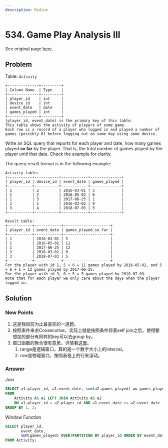 ```yaml
---
description: Medium
---
```


# 534. Game Play Analysis III

See original page [here](https://leetcode.com/problems/game-play-analysis-iii/).

## Problem

Table: `Activity`

```text
+--------------+---------+
| Column Name  | Type    |
+--------------+---------+
| player_id    | int     |
| device_id    | int     |
| event_date   | date    |
| games_played | int     |
+--------------+---------+
(player_id, event_date) is the primary key of this table.
This table shows the activity of players of some game.
Each row is a record of a player who logged in and played a number of games (possibly 0) before logging out on some day using some device.
```

Write an SQL query that reports for each player and date, how many games played **so far** by the player. That is, the total number of games played by the player until that date. Check the example for clarity.

The query result format is in the following example:

```text
Activity table:
+-----------+-----------+------------+--------------+
| player_id | device_id | event_date | games_played |
+-----------+-----------+------------+--------------+
| 1         | 2         | 2016-03-01 | 5            |
| 1         | 2         | 2016-05-02 | 6            |
| 1         | 3         | 2017-06-25 | 1            |
| 3         | 1         | 2016-03-02 | 0            |
| 3         | 4         | 2018-07-03 | 5            |
+-----------+-----------+------------+--------------+

Result table:
+-----------+------------+---------------------+
| player_id | event_date | games_played_so_far |
+-----------+------------+---------------------+
| 1         | 2016-03-01 | 5                   |
| 1         | 2016-05-02 | 11                  |
| 1         | 2017-06-25 | 12                  |
| 3         | 2016-03-02 | 0                   |
| 3         | 2018-07-03 | 5                   |
+-----------+------------+---------------------+
For the player with id 1, 5 + 6 = 11 games played by 2016-05-02, and 5 + 6 + 1 = 12 games played by 2017-06-25.
For the player with id 3, 0 + 5 = 5 games played by 2018-07-03.
Note that for each player we only care about the days when the player logged in.
```

## Solution

### New Points

1. 这是我目前为止最喜欢的一道题。
2. 按照条件来求Consecutive，实际上就是按照条件将表self join之后，使得要想加的部分有同样的key可以去group by。
3. 窗口函数的聚合很有意思，详情看[这里](https://blog.csdn.net/richieruan/article/details/52712447)。
   1. range是逻辑窗口，算的是一个数字大小上的interval。
   2. row是物理窗口，按照表格上的行来滚动。

### Answer

Join

```sql
SELECT a1.player_id, a1.event_date, sum(a2.games_played) as games_played_so_far
FROM 
    Activity AS a1 LEFT JOIN Activity AS a2
    ON a1.player_id = a2.player_id AND a1.event_date >= a2.event_date
GROUP BY 1, 2;
```

Window Function

```sql
SELECT player_id, 
       event_date, 
       SUM(games_played) OVER(PARTITION BY player_id ORDER BY event_date asc ROWS BETWEEN unbounded preceding AND CURRENT ROW) AS games_played_so_far
FROM Activity;
```

